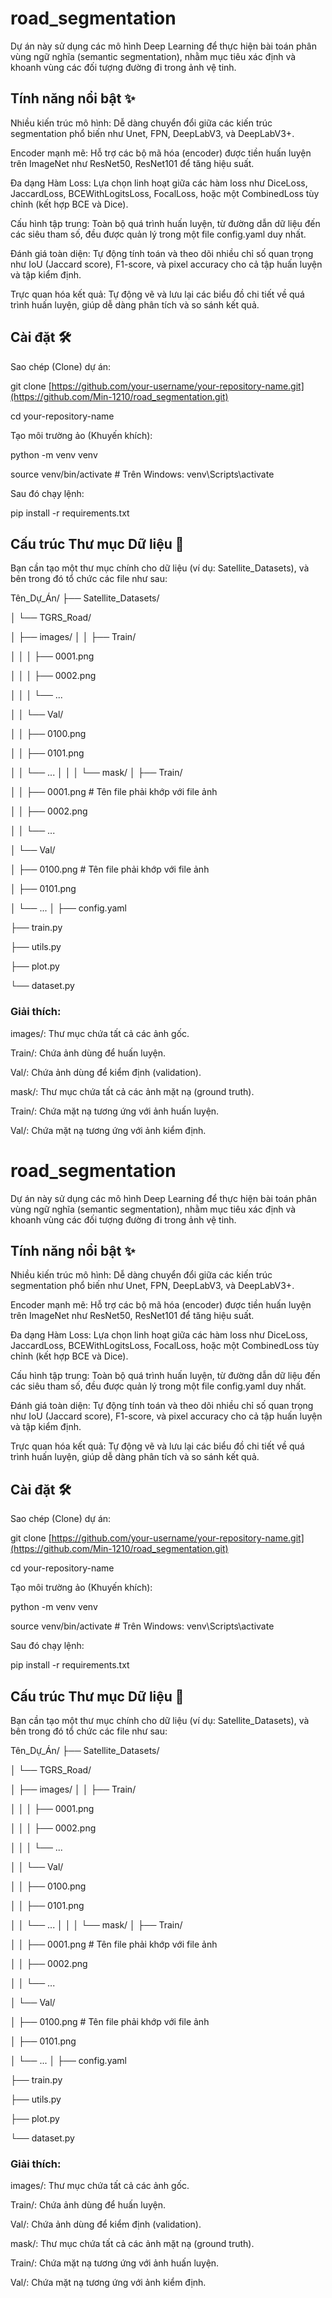 # road_segmentation
Dự án này sử dụng các mô hình Deep Learning để thực hiện bài toán phân vùng ngữ nghĩa (semantic segmentation), nhằm mục tiêu xác định và khoanh vùng các đối tượng đường đi trong ảnh vệ tinh.
## Tính năng nổi bật ✨
Nhiều kiến trúc mô hình: Dễ dàng chuyển đổi giữa các kiến trúc segmentation phổ biến như Unet, FPN, DeepLabV3, và DeepLabV3+.

Encoder mạnh mẽ: Hỗ trợ các bộ mã hóa (encoder) được tiền huấn luyện trên ImageNet như ResNet50, ResNet101 để tăng hiệu suất.

Đa dạng Hàm Loss: Lựa chọn linh hoạt giữa các hàm loss như DiceLoss, JaccardLoss, BCEWithLogitsLoss, FocalLoss, hoặc một CombinedLoss tùy chỉnh (kết hợp BCE và Dice).

Cấu hình tập trung: Toàn bộ quá trình huấn luyện, từ đường dẫn dữ liệu đến các siêu tham số, đều được quản lý trong một file config.yaml duy nhất.

Đánh giá toàn diện: Tự động tính toán và theo dõi nhiều chỉ số quan trọng như IoU (Jaccard score), F1-score, và pixel accuracy cho cả tập huấn luyện và tập kiểm định.

Trực quan hóa kết quả: Tự động vẽ và lưu lại các biểu đồ chi tiết về quá trình huấn luyện, giúp dễ dàng phân tích và so sánh kết quả.
## Cài đặt 🛠️
Sao chép (Clone) dự án:

git clone [https://github.com/your-username/your-repository-name.git](https://github.com/Min-1210/road_segmentation.git)

cd your-repository-name

Tạo môi trường ảo (Khuyến khích):

python -m venv venv

source venv/bin/activate  # Trên Windows: venv\Scripts\activate

Sau đó chạy lệnh:

pip install -r requirements.txt

## Cấu trúc Thư mục Dữ liệu 📁
Bạn cần tạo một thư mục chính cho dữ liệu (ví dụ: Satellite_Datasets), và bên trong đó tổ chức các file như sau:

Tên_Dự_Án/
├── Satellite_Datasets/

│   └── TGRS_Road/

│       ├── images/
│       │   ├── Train/

│       │   │   ├── 0001.png

│       │   │   ├── 0002.png

│       │   │   └── ...

│       │   └── Val/

│       │       ├── 0100.png

│       │       ├── 0101.png

│       │       └── ...
│       │
│       └── mask/
│           ├── Train/

│           │   ├── 0001.png  # Tên file phải khớp với file ảnh

│           │   ├── 0002.png

│           │   └── ...

│           └── Val/

│               ├── 0100.png  # Tên file phải khớp với file ảnh

│               ├── 0101.png

│               └── ...
│
├── config.yaml

├── train.py

├── utils.py

├── plot.py

└── dataset.py
### Giải thích:
images/: Thư mục chứa tất cả các ảnh gốc.

Train/: Chứa ảnh dùng để huấn luyện.

Val/: Chứa ảnh dùng để kiểm định (validation).

mask/: Thư mục chứa tất cả các ảnh mặt nạ (ground truth).

Train/: Chứa mặt nạ tương ứng với ảnh huấn luyện.

Val/: Chứa mặt nạ tương ứng với ảnh kiểm định.

# road_segmentation
Dự án này sử dụng các mô hình Deep Learning để thực hiện bài toán phân vùng ngữ nghĩa (semantic segmentation), nhằm mục tiêu xác định và khoanh vùng các đối tượng đường đi trong ảnh vệ tinh.
## Tính năng nổi bật ✨
Nhiều kiến trúc mô hình: Dễ dàng chuyển đổi giữa các kiến trúc segmentation phổ biến như Unet, FPN, DeepLabV3, và DeepLabV3+.

Encoder mạnh mẽ: Hỗ trợ các bộ mã hóa (encoder) được tiền huấn luyện trên ImageNet như ResNet50, ResNet101 để tăng hiệu suất.

Đa dạng Hàm Loss: Lựa chọn linh hoạt giữa các hàm loss như DiceLoss, JaccardLoss, BCEWithLogitsLoss, FocalLoss, hoặc một CombinedLoss tùy chỉnh (kết hợp BCE và Dice).

Cấu hình tập trung: Toàn bộ quá trình huấn luyện, từ đường dẫn dữ liệu đến các siêu tham số, đều được quản lý trong một file config.yaml duy nhất.

Đánh giá toàn diện: Tự động tính toán và theo dõi nhiều chỉ số quan trọng như IoU (Jaccard score), F1-score, và pixel accuracy cho cả tập huấn luyện và tập kiểm định.

Trực quan hóa kết quả: Tự động vẽ và lưu lại các biểu đồ chi tiết về quá trình huấn luyện, giúp dễ dàng phân tích và so sánh kết quả.
## Cài đặt 🛠️
Sao chép (Clone) dự án:

git clone [https://github.com/your-username/your-repository-name.git](https://github.com/Min-1210/road_segmentation.git)

cd your-repository-name

Tạo môi trường ảo (Khuyến khích):

python -m venv venv

source venv/bin/activate  # Trên Windows: venv\Scripts\activate

Sau đó chạy lệnh:

pip install -r requirements.txt

## Cấu trúc Thư mục Dữ liệu 📁
Bạn cần tạo một thư mục chính cho dữ liệu (ví dụ: Satellite_Datasets), và bên trong đó tổ chức các file như sau:

Tên_Dự_Án/
├── Satellite_Datasets/

│   └── TGRS_Road/

│       ├── images/
│       │   ├── Train/

│       │   │   ├── 0001.png

│       │   │   ├── 0002.png

│       │   │   └── ...

│       │   └── Val/

│       │       ├── 0100.png

│       │       ├── 0101.png

│       │       └── ...
│       │
│       └── mask/
│           ├── Train/

│           │   ├── 0001.png  # Tên file phải khớp với file ảnh

│           │   ├── 0002.png

│           │   └── ...

│           └── Val/

│               ├── 0100.png  # Tên file phải khớp với file ảnh

│               ├── 0101.png

│               └── ...
│
├── config.yaml

├── train.py

├── utils.py

├── plot.py

└── dataset.py
### Giải thích:
images/: Thư mục chứa tất cả các ảnh gốc.

Train/: Chứa ảnh dùng để huấn luyện.

Val/: Chứa ảnh dùng để kiểm định (validation).

mask/: Thư mục chứa tất cả các ảnh mặt nạ (ground truth).

Train/: Chứa mặt nạ tương ứng với ảnh huấn luyện.

Val/: Chứa mặt nạ tương ứng với ảnh kiểm định.
